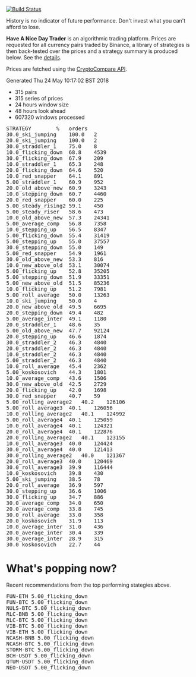 <!-- If this is readme.md it will be overwritten by the build process -->

[![Build
Status](https://travis-ci.org/deanturpin/handt.svg?branch=master)](https://travis-ci.org/deanturpin/handt)

History is no indicator of future performance. Don't invest what you can't
afford to lose.

**Have A Nice Day Trader** is an algorithmic trading platform. Prices are
requested for all currency pairs traded by Binance, a library of strategies is
then back-tested over the prices and a strategy summary is produced below. See
the [details](details.md).

Prices are fetched using the [CryptoCompare
API](https://min-api.cryptocompare.com/).

Generated Thu 24 May 10:17:02 BST 2018
* 315 pairs
* 315 series of prices
* 24 hours window size
* 48 hours look ahead
* 607320 windows processed
<pre>
STRATEGY		%	orders
30.0_ski_jumping	100.0	2
20.0_ski_jumping	100.0	2
30.0_straddler_1	75.0	8
10.0_flicking_down	68.8	4539
30.0_flicking_down	67.9	209
10.0_straddler_1	65.3	248
20.0_flicking_down	64.6	520
10.0_red_snapper	64.1	891
5.00_straddler_1	60.9	952
20.0_old_above_new	60.9	3243
10.0_stepping_down	60.7	4460
20.0_red_snapper	60.0	225
5.00_steady_rising2	59.1	450
5.00_steady_riser	58.6	473
10.0_old_above_new	57.3	24341
5.00_average_comp	56.8	7358
10.0_stepping_up	56.5	8347
5.00_flicking_down	55.4	31419
5.00_stepping_up	55.0	37557
30.0_stepping_down	55.0	149
5.00_red_snapper	54.9	1961
30.0_old_above_new	53.3	816
10.0_new_above_old	53.1	30074
5.00_flicking_up	52.8	35205
5.00_stepping_down	51.9	33351
5.00_new_above_old	51.5	85236
10.0_flicking_up	51.2	7981
5.00_roll_average	50.0	13263
10.0_ski_jumping	50.0	4
20.0_new_above_old	49.5	6695
20.0_stepping_down	49.4	482
5.00_average_inter	49.1	1180
20.0_straddler_1	48.6	35
5.00_old_above_new	47.7	92124
20.0_stepping_up	46.6	1874
30.0_straddler_2	46.3	4840
20.0_straddler_2	46.3	4840
10.0_straddler_2	46.3	4840
5.00_straddler_2	46.3	4840
10.0_roll_average	45.4	2362
5.00_koskosovich	44.3	1801
10.0_average_comp	43.6	1506
30.0_new_above_old	42.5	2729
20.0_flicking_up	42.0	1698
30.0_red_snapper	40.7	59
5.00_rolling_average2	40.2	126106
5.00_roll_average3	40.1	126056
10.0_rolling_average2	40.1	124992
5.00_roll_average4	40.1	125059
10.0_roll_average4	40.1	124321
20.0_roll_average4	40.1	122876
20.0_rolling_average2	40.1	123155
10.0_roll_average3	40.0	124424
30.0_roll_average4	40.0	121413
30.0_rolling_average2	40.0	121367
20.0_roll_average3	40.0	120469
30.0_roll_average3	39.9	116444
10.0_koskosovich	39.8	430
5.00_ski_jumping	38.5	78
20.0_roll_average	36.9	597
30.0_stepping_up	36.6	1006
30.0_flicking_up	34.7	886
30.0_average_comp	34.0	650
20.0_average_comp	33.8	745
30.0_roll_average	33.0	358
20.0_koskosovich	31.9	113
10.0_average_inter	31.0	436
20.0_average_inter	30.4	339
30.0_average_inter	28.9	315
30.0_koskosovich	22.7	44
</pre>

# What's popping now?
Recent recommendations from the top performing stategies above.
<pre>
FUN-ETH 5.00_flicking_down
FUN-BTC 5.00_flicking_down
NULS-BTC 5.00_flicking_down
RLC-BNB 5.00_flicking_down
RLC-BTC 5.00_flicking_down
VIB-BTC 5.00_flicking_down
VIB-ETH 5.00_flicking_down
NCASH-BNB 5.00_flicking_down
NCASH-BTC 5.00_flicking_down
STORM-BTC 5.00_flicking_down
BCH-USDT 5.00_flicking_down
QTUM-USDT 5.00_flicking_down
NEO-USDT 5.00_flicking_down

</pre>
